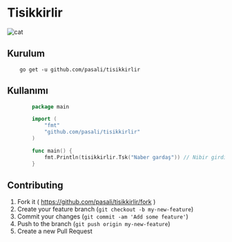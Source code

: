 # Tisikkirlir

![cat](https://dl.dropbox.com/s/x2otko6ropilnb0/Birikindi-sizin-i%C3%A7in-sivisiyim-kilisi.jpg)

## Kurulum

		go get -u github.com/pasali/tisikkirlir

## Kullanımı

```go
		package main

		import (
			"fmt"
			"github.com/pasali/tisikkirlir"
		)

		func main() {
			fmt.Println(tisikkirlir.Tsk("Naber gardaş")) // Nibir girdiş
		}
```

## Contributing

1. Fork it ( https://github.com/pasali/tisikkirlir/fork )
2. Create your feature branch (`git checkout -b my-new-feature`)
3. Commit your changes (`git commit -am 'Add some feature'`)
4. Push to the branch (`git push origin my-new-feature`)
5. Create a new Pull Request
